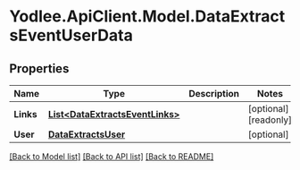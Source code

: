 # Yodlee.ApiClient.Model.DataExtractsEventUserData

## Properties

Name | Type | Description | Notes
------------ | ------------- | ------------- | -------------
**Links** | [**List&lt;DataExtractsEventLinks&gt;**](DataExtractsEventLinks.md) |  | [optional] [readonly] 
**User** | [**DataExtractsUser**](DataExtractsUser.md) |  | [optional] 

[[Back to Model list]](../README.md#documentation-for-models) [[Back to API list]](../README.md#documentation-for-api-endpoints) [[Back to README]](../README.md)

